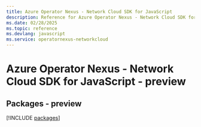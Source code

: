 ```yaml
---
title: Azure Operator Nexus - Network Cloud SDK for JavaScript
description: Reference for Azure Operator Nexus - Network Cloud SDK for JavaScript
ms.date: 02/28/2025
ms.topic: reference
ms.devlang: javascript
ms.service: operatornexus-networkcloud
---
```

# Azure Operator Nexus - Network Cloud SDK for JavaScript - preview
## Packages - preview
[!INCLUDE [packages](operator-nexus---network-cloud-index.md)]
